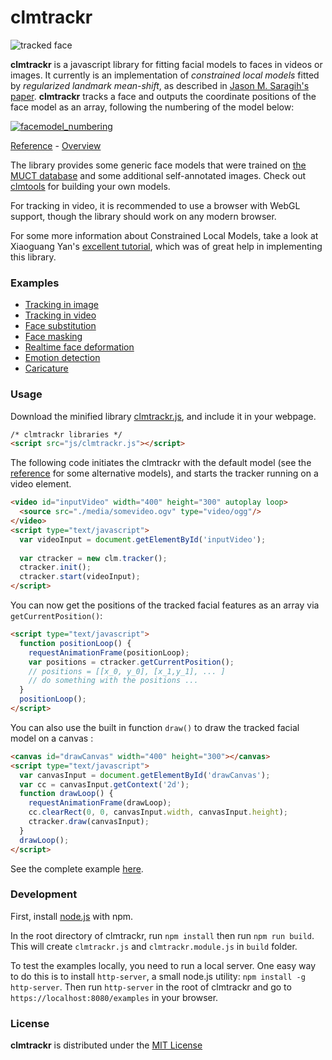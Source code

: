 clmtrackr
======

![tracked face](https://auduno.github.io/clmtrackr/examples/media/clmtrackr_03.jpg)

**clmtrackr** is a javascript library for fitting facial models to faces in videos or images. It currently is an implementation of *constrained local models* fitted by *regularized landmark mean-shift*, as described in [Jason M. Saragih's paper](http://dl.acm.org/citation.cfm?id=1938021). **clmtrackr** tracks a face and outputs the coordinate positions of the face model as an array, following the numbering of the model below:

[![facemodel_numbering](https://auduno.github.io/clmtrackr/examples/media/facemodel_numbering_new_small.png)](https://auduno.github.io/clmtrackr/examples/media/facemodel_numbering_new.png)

[Reference](http://auduno.github.io/clmtrackr/docs/reference.html) - [Overview](https://www.auduno.com/2014/01/05/fitting-faces/)

The library provides some generic face models that were trained on [the MUCT database](http://www.milbo.org/muct/) and some additional self-annotated images. Check out [clmtools](https://github.com/auduno/clmtools) for building your own models.

For tracking in video, it is recommended to use a browser with WebGL support, though the library should work on any modern browser.

For some more information about Constrained Local Models, take a look at Xiaoguang Yan's [excellent tutorial](https://sites.google.com/site/xgyanhome/home/projects/clm-implementation/ConstrainedLocalModel-tutorial%2Cv0.7.pdf?attredirects=0), which was of great help in implementing this library.

### Examples ###

* [Tracking in image](https://auduno.github.io/clmtrackr/examples/clm_image.html)
* [Tracking in video](https://auduno.github.io/clmtrackr/examples/clm_video.html)
* [Face substitution](https://auduno.github.io/clmtrackr/examples/facesubstitution.html)
* [Face masking](https://auduno.github.io/clmtrackr/examples/face_mask.html)
* [Realtime face deformation](https://auduno.github.io/clmtrackr/examples/facedeform.html)
* [Emotion detection](https://auduno.github.io/clmtrackr/examples/clm_emotiondetection.html)
* [Caricature](https://auduno.github.io/clmtrackr/examples/caricature.html)

### Usage ###

Download the minified library [clmtrackr.js](https://github.com/auduno/clmtrackr/raw/dev/build/clmtrackr.js), and include it in your webpage.

```html
/* clmtrackr libraries */
<script src="js/clmtrackr.js"></script>
```

The following code initiates the clmtrackr with the default model (see the [reference](http://auduno.github.io/clmtrackr/docs/reference.html) for some alternative models), and starts the tracker running on a video element.

```html
<video id="inputVideo" width="400" height="300" autoplay loop>
  <source src="./media/somevideo.ogv" type="video/ogg"/>
</video>
<script type="text/javascript">
  var videoInput = document.getElementById('inputVideo');
  
  var ctracker = new clm.tracker();
  ctracker.init();
  ctracker.start(videoInput);
</script>
```

You can now get the positions of the tracked facial features as an array via ```getCurrentPosition()```:

```html
<script type="text/javascript">
  function positionLoop() {
    requestAnimationFrame(positionLoop);
    var positions = ctracker.getCurrentPosition();
    // positions = [[x_0, y_0], [x_1,y_1], ... ]
    // do something with the positions ...
  }
  positionLoop();
</script>
```

You can also use the built in function ```draw()``` to draw the tracked facial model on a canvas :

```html
<canvas id="drawCanvas" width="400" height="300"></canvas>
<script type="text/javascript">
  var canvasInput = document.getElementById('drawCanvas');
  var cc = canvasInput.getContext('2d');
  function drawLoop() {
    requestAnimationFrame(drawLoop);
    cc.clearRect(0, 0, canvasInput.width, canvasInput.height);
    ctracker.draw(canvasInput);
  }
  drawLoop();
</script>
```

See the complete example [here](https://auduno.github.io/clmtrackr/examples/example.html).

### Development ###

First, install [node.js](http://nodejs.org/) with npm.

In the root directory of clmtrackr, run `npm install` then run `npm run build`. This will create `clmtrackr.js` and `clmtrackr.module.js` in `build` folder.

To test the examples locally, you need to run a local server. One easy way to do this is to install `http-server`, a small node.js utility: `npm install -g http-server`. Then run `http-server` in the root of clmtrackr and go to `https://localhost:8080/examples` in your browser.

### License ###

**clmtrackr** is distributed under the [MIT License](http://www.opensource.org/licenses/MIT)
